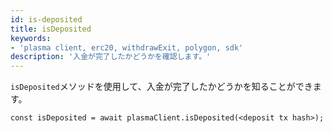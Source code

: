 ```yaml
---
id: is-deposited
title: isDeposited
keywords:
- 'plasma client, erc20, withdrawExit, polygon, sdk'
description: '入金が完了したかどうかを確認します。'
---
```


`isDeposited`メソッドを使用して、入金が完了したかどうかを知ることができます。

```
const isDeposited = await plasmaClient.isDeposited(<deposit tx hash>);
```
